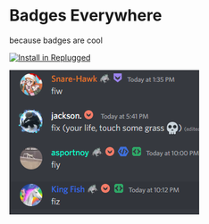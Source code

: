 # Badges Everywhere

because badges are cool

[![Install in Replugged](https://img.shields.io/badge/-Install%20in%20Replugged-blue?style=for-the-badge&logo=none)](https://replugged.dev/install?identifier=dev.kingfish.BadgesEverywhere)

![Some examples of badges on users](/plugins/badges-everywhere/assets/users.png)
